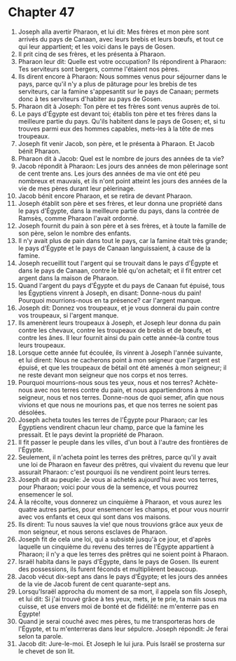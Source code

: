 # Chapter 47

1. Joseph alla avertir Pharaon, et lui dit: Mes frères et mon père sont arrivés du pays de Canaan, avec leurs brebis et leurs bœufs, et tout ce qui leur appartient; et les voici dans le pays de Gosen.
2. Il prit cinq de ses frères, et les présenta à Pharaon.
3. Pharaon leur dit: Quelle est votre occupation? Ils répondirent à Pharaon: Tes serviteurs sont bergers, comme l'étaient nos pères.
4. Ils dirent encore à Pharaon: Nous sommes venus pour séjourner dans le pays, parce qu'il n'y a plus de pâturage pour les brebis de tes serviteurs, car la famine s'appesantit sur le pays de Canaan; permets donc à tes serviteurs d'habiter au pays de Gosen.
5. Pharaon dit à Joseph: Ton père et tes frères sont venus auprès de toi.
6. Le pays d'Égypte est devant toi; établis ton père et tes frères dans la meilleure partie du pays. Qu'ils habitent dans le pays de Gosen; et, si tu trouves parmi eux des hommes capables, mets-les à la tête de mes troupeaux.
7. Joseph fit venir Jacob, son père, et le présenta à Pharaon. Et Jacob bénit Pharaon.
8. Pharaon dit à Jacob: Quel est le nombre de jours des années de ta vie?
9. Jacob répondit à Pharaon: Les jours des années de mon pèlerinage sont de cent trente ans. Les jours des années de ma vie ont été peu nombreux et mauvais, et ils n'ont point atteint les jours des années de la vie de mes pères durant leur pèlerinage.
10. Jacob bénit encore Pharaon, et se retira de devant Pharaon.
11. Joseph établit son père et ses frères, et leur donna une propriété dans le pays d'Égypte, dans la meilleure partie du pays, dans la contrée de Ramsès, comme Pharaon l'avait ordonné.
12. Joseph fournit du pain à son père et à ses frères, et à toute la famille de son père, selon le nombre des enfants.
13. Il n'y avait plus de pain dans tout le pays, car la famine était très grande; le pays d'Égypte et le pays de Canaan languissaient, à cause de la famine.
14. Joseph recueillit tout l'argent qui se trouvait dans le pays d'Égypte et dans le pays de Canaan, contre le blé qu'on achetait; et il fit entrer cet argent dans la maison de Pharaon.
15. Quand l'argent du pays d'Égypte et du pays de Canaan fut épuisé, tous les Égyptiens vinrent à Joseph, en disant: Donne-nous du pain! Pourquoi mourrions-nous en ta présence? car l'argent manque.
16. Joseph dit: Donnez vos troupeaux, et je vous donnerai du pain contre vos troupeaux, si l'argent manque.
17. Ils amenèrent leurs troupeaux à Joseph, et Joseph leur donna du pain contre les chevaux, contre les troupeaux de brebis et de bœufs, et contre les ânes. Il leur fournit ainsi du pain cette année-là contre tous leurs troupeaux.
18. Lorsque cette année fut écoulée, ils vinrent à Joseph l'année suivante, et lui dirent: Nous ne cacherons point à mon seigneur que l'argent est épuisé, et que les troupeaux de bétail ont été amenés à mon seigneur; il ne reste devant mon seigneur que nos corps et nos terres.
19. Pourquoi mourrions-nous sous tes yeux, nous et nos terres? Achète-nous avec nos terres contre du pain, et nous appartiendrons à mon seigneur, nous et nos terres. Donne-nous de quoi semer, afin que nous vivions et que nous ne mourions pas, et que nos terres ne soient pas désolées.
20. Joseph acheta toutes les terres de l'Égypte pour Pharaon; car les Égyptiens vendirent chacun leur champ, parce que la famine les pressait. Et le pays devint la propriété de Pharaon.
21. Il fit passer le peuple dans les villes, d'un bout à l'autre des frontières de l'Égypte.
22. Seulement, il n'acheta point les terres des prêtres, parce qu'il y avait une loi de Pharaon en faveur des prêtres, qui vivaient du revenu que leur assurait Pharaon: c'est pourquoi ils ne vendirent point leurs terres.
23. Joseph dit au peuple: Je vous ai achetés aujourd'hui avec vos terres, pour Pharaon; voici pour vous de la semence, et vous pourrez ensemencer le sol.
24. À la récolte, vous donnerez un cinquième à Pharaon, et vous aurez les quatre autres parties, pour ensemencer les champs, et pour vous nourrir avec vos enfants et ceux qui sont dans vos maisons.
25. Ils dirent: Tu nous sauves la vie! que nous trouvions grâce aux yeux de mon seigneur, et nous serons esclaves de Pharaon.
26. Joseph fit de cela une loi, qui a subsisté jusqu'à ce jour, et d'après laquelle un cinquième du revenu des terres de l'Égypte appartient à Pharaon; il n'y a que les terres des prêtres qui ne soient point à Pharaon.
27. Israël habita dans le pays d'Égypte, dans le pays de Gosen. Ils eurent des possessions, ils furent féconds et multiplièrent beaucoup.
28. Jacob vécut dix-sept ans dans le pays d'Égypte; et les jours des années de la vie de Jacob furent de cent quarante-sept ans.
29. Lorsqu'Israël approcha du moment de sa mort, il appela son fils Joseph, et lui dit: Si j'ai trouvé grâce à tes yeux, mets, je te prie, ta main sous ma cuisse, et use envers moi de bonté et de fidélité: ne m'enterre pas en Égypte!
30. Quand je serai couché avec mes pères, tu me transporteras hors de l'Égypte, et tu m'enterreras dans leur sépulcre. Joseph répondit: Je ferai selon ta parole.
31. Jacob dit: Jure-le-moi. Et Joseph le lui jura. Puis Israël se prosterna sur le chevet de son lit.

